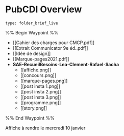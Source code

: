 # PubCDI Overview
 
```ccard
type: folder_brief_live
```
 
%% Begin Waypoint %%
- [[Cahier des charges pour CMCP.pdf]]
- [[Extrait Communicator 9e éd..pdf]]
- [[Idée de design]]
- [[Marque-pages2021.pdf]]
- **SAE-RecueilBesoins-Lea-Clement-Rafael-Sacha**
	- [[affiche.png]]
	- [[concours.png]]
	- [[marque-pages.png]]
	- [[post insta 1.png]]
	- [[post insta 2.png]]
	- [[post insta 3.png]]
	- [[programme.png]]
	- [[story.png]]

%% End Waypoint %%

Affiche à rendre le mercredi 10 janvier